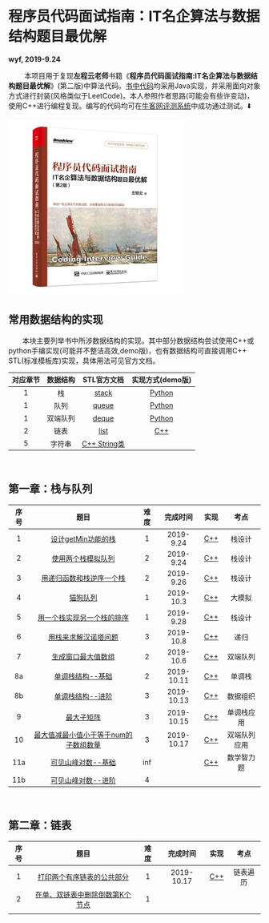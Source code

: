 # 程序员代码面试指南：IT名企算法与数据结构题目最优解

**wyf, 2019-9.24** 

&emsp; &emsp;本项目用于复现**左程云老师**书籍《**程序员代码面试指南:IT名企算法与数据结构题目最优解**》(第二版)中算法代码。[书中代码](http://www.broadview.com.cn/book/4889)均采用Java实现，并采用面向对象方式进行封装(风格类似于LeetCode)。本人参照作者思路(可能会有些许变动)，使用C++进行编程复现。编写的代码均可在[牛客网评测系统](https://www.nowcoder.com/ta/programmer-code-interview-guide)中成功通过测试。:arrow_down: 

![Cover](./Cover.jpg)

## 常用数据结构的实现

&emsp;&emsp;本块主要列举书中所涉数据结构的实现。其中部分数据结构尝试使用C++或python手编实现(可能并不整洁高效,demo版)，也有数据结构可直接调用C++ STL(标准模板库)实现，具体用法可见官方文档。

| 对应章节 | 数据结构 |                         STL官方文档                          |         实现方式(demo版)         |
| :------: | :------: | :----------------------------------------------------------: | :------------------------------: |
|    1     |    栈    |   [stack](http://www.cplusplus.com/reference/stack/stack/)   |    [Python](ADT_py/Stack.py)     |
|    1     |   队列   |   [queue](http://www.cplusplus.com/reference/queue/queue/)   |    [Python](ADT_py/Queue.py)     |
|    1     | 双端队列 |   [deque](http://www.cplusplus.com/reference/deque/deque/)   |    [Python](ADT_py/Deque.py)     |
|    2     |   链表   |    [list](http://www.cplusplus.com/reference/list/list/)     | [C++](ADT_cpp/LinkList_demo.cpp) |
|    5     |  字符串  | [C++ String类](http://www.cplusplus.com/reference/string/string/) |                                  |

</br>

## 第一章：栈与队列

| 序号 |                             题目                             | 难度 |  完成时间  |                          实现                           |     考点     |
| :--: | :----------------------------------------------------------: | :--: | :--------: | :-----------------------------------------------------: | :----------: |
|  1   | [设计getMin功能的栈](https://www.nowcoder.com/practice/05e57ce2cd8e4a1eae8c3b0a7e9886be?tpId=101&tqId=33073&rp=1&ru=/ta/programmer-code-interview-guide&qru=/ta/programmer-code-interview-guide/question-ranking) |  1   | 2019-9.24  |           [C++](CH1_Stack_Queue/1_getMin.cpp)           |    栈设计    |
|  2   | [使用两个栈模拟队列](https://www.nowcoder.com/practice/6bc058b32ee54a5fa18c62f29bae9863?tpId=101&tqId=33074&tPage=1&rp=1&ru=/ta/programmer-code-interview-guide&qru=/ta/programmer-code-interview-guide/question-ranking) |  2   | 2019-9.24  |        [C++](CH1_Stack_Queue/2_stack_queue.cpp)         |    栈设计    |
|  3   | [用递归函数和栈逆序一个栈](https://www.nowcoder.com/practice/1de82c89cc0e43e9aa6ee8243f4dbefd?tpId=101&tqId=33075&rp=1&ru=/ta/programmer-code-interview-guide&qru=/ta/programmer-code-interview-guide/question-ranking) |  2   | 2019-9.26  | [C++](CH1_Stack_Queue/3_Inverse_Stack_by_Recursion.cpp) |    栈设计    |
|  4   | [猫狗队列](https://www.nowcoder.com/practice/8a7e04cff6a54b7095b94261d78108f5?tpId=101&tqId=33168&tPage=1&rp=1&ru=/ta/programmer-code-interview-guide&qru=/ta/programmer-code-interview-guide/question-ranking) |  1   | 2019-10.3  |       [C++](CH1_Stack_Queue/4_Dog_Cat_Queue.cpp)        |    大模拟    |
|  5   | [用一个栈实现另一个栈的排序](https://www.nowcoder.com/practice/ff8cba64e7894c5582deafa54cca8ff2?tpId=101&tqId=33081&tPage=1&rp=1&ru=/ta/programmer-code-interview-guide&qru=/ta/programmer-code-interview-guide/question-ranking) |  1   | 2019-9.28  |         [C++](CH1_Stack_Queue/5_Sort_Stack.cpp)         |    栈设计    |
|  6   | [用栈来求解汉诺塔问题](https://www.nowcoder.com/practice/1a2f618b3433487295657b3414f4e7c4?tpId=101&tqId=33090&tPage=1&rp=1&ru=/ta/programmer-code-interview-guide&qru=/ta/programmer-code-interview-guide/question-ranking) |  3   | 2019-10.8  |      [C++](CH1_Stack_Queue/6a_Hanoi_Recursive.cpp)      |     递归     |
|  7   | [生成窗口最大值数组](https://www.nowcoder.com/practice/b316c7f9617744b98fa311ae29ac516c?tpId=101&tqId=33083&tPage=1&rp=1&ru=/ta/programmer-code-interview-guide&qru=/ta/programmer-code-interview-guide/question-ranking) |  2   | 2019-10.6  |     [C++](CH1_Stack_Queue/7_Max_Windows_Array.cpp)      |   双端队列   |
|  8a  | [单调栈结构--基础](https://www.nowcoder.com/practice/e3d18ffab9c543da8704ede8da578b55?tpId=101&tqId=33169&tPage=1&rp=1&ru=/ta/programmer-code-interview-guide&qru=/ta/programmer-code-interview-guide/question-ranking) |  2   | 2019-10.11 |      [C++](CH1_Stack_Queue/8b_Monotate_Stack.cpp)       |    单调栈    |
|  8b  | [单调栈结构--进阶](https://www.nowcoder.com/practice/2a2c00e7a88a498693568cef63a4b7bb?tpId=101&tqId=33256&tPage=1&rp=1&ru=/ta/programmer-code-interview-guide&qru=/ta/programmer-code-interview-guide/question-ranking) |  3   | 2019-10.13 |      [C++](CH1_Stack_Queue/8c_Monotate_Stack.cpp)       |   数据组织   |
|  9   | [最大子矩阵](https://www.nowcoder.com/practice/ed610b2fea854791b7827e3111431056?tpId=101&tqId=33084&tPage=1&rp=1&ru=/ta/programmer-code-interview-guide&qru=/ta/programmer-code-interview-guide/question-ranking) |  3   | 2019-10.15 |       [C++](CH1_Stack_Queue/9_Max_SubMatrix.cpp)        |  单调栈应用  |
|  10  | [最大值减最小值小于等于num的子数组数量](https://www.nowcoder.com/practice/5fe02eb175974e18b9a546812a17428e?tpId=101&tqId=33086&tPage=1&rp=1&ru=/ta/programmer-code-interview-guide&qru=/ta/programmer-code-interview-guide/question-ranking) |  3   | 2019-10.17 |        [C++](CH1_Stack_Queue/10_Max_Min_Num.cpp)        | 双端队列应用 |
| 11a  | [可见山峰对数--基础](https://www.nowcoder.com/practice/80d076bcea594b86ba55b913de4c069d?tpId=101&tqId=33170&tPage=1&rp=1&ru=/ta/programmer-code-interview-guide&qru=/ta/programmer-code-interview-guide/question-ranking) | inf  |            |       [C++](CH1_Stack_Queue/11_Mountain_Num.cpp)        |  数学智力题  |
| 11b  | [可见山峰对数--进阶](https://www.nowcoder.com/practice/16d1047e9fa54cea8b5170b156d89e38?tpId=101&tqId=33173&tPage=1&rp=1&ru=/ta/programmer-code-interview-guide&qru=/ta/programmer-code-interview-guide/question-ranking) |  4   |            |                                                         |              |

</br>

## 第二章：链表

| 序号 |                             题目                             | 难度 |  完成时间  |                   实现                   |   考点   |
| :--: | :----------------------------------------------------------: | :--: | :--------: | :--------------------------------------: | :------: |
|  1   | [打印两个有序链表的公共部分](https://www.nowcoder.com/practice/8943eea40dbb4185b187d80fd050fee9?tpId=101&tqId=33116&tPage=1&rp=1&ru=/ta/programmer-code-interview-guide&qru=/ta/programmer-code-interview-guide/question-ranking) |  1   | 2019-10.17 | [C++](CH2_LinkedList/1_Overlap_List.cpp) | 链表遍历 |
|  2   | [在单、双链表中删除倒数第K个节点](https://www.nowcoder.com/practice/e5d90aac4c8b4628aa70d9b6597c0560?tpId=101&tqId=33117&tPage=1&rp=1&ru=/ta/programmer-code-interview-guide&qru=/ta/programmer-code-interview-guide/question-ranking) |  1   |            |                                          |          |
|      |                                                              |      |            |                                          |          |


